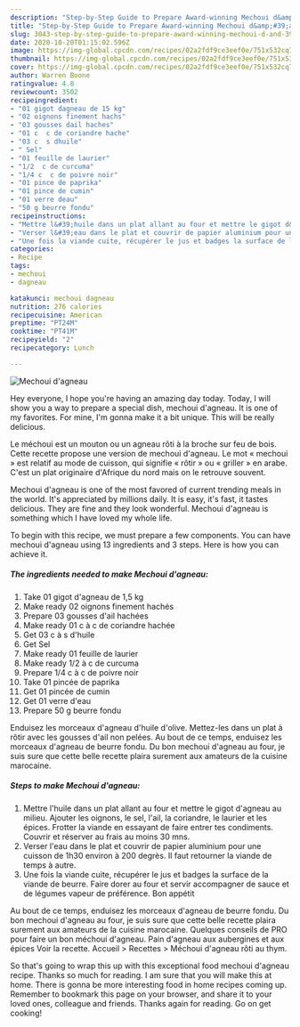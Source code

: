 ```yaml
---
description: "Step-by-Step Guide to Prepare Award-winning Mechoui d&amp;#39;agneau"
title: "Step-by-Step Guide to Prepare Award-winning Mechoui d&amp;#39;agneau"
slug: 3043-step-by-step-guide-to-prepare-award-winning-mechoui-d-and-39-agneau
date: 2020-10-20T01:15:02.596Z
image: https://img-global.cpcdn.com/recipes/02a2fdf9ce3eef0e/751x532cq70/mechoui-dagneau-photo-principale-de-la-recette.jpg
thumbnail: https://img-global.cpcdn.com/recipes/02a2fdf9ce3eef0e/751x532cq70/mechoui-dagneau-photo-principale-de-la-recette.jpg
cover: https://img-global.cpcdn.com/recipes/02a2fdf9ce3eef0e/751x532cq70/mechoui-dagneau-photo-principale-de-la-recette.jpg
author: Warren Boone
ratingvalue: 4.8
reviewcount: 3502
recipeingredient:
- "01 gigot dagneau de 15 kg"
- "02 oignons finement hachs"
- "03 gousses dail haches"
- "01 c  c de coriandre hache"
- "03 c  s dhuile"
- " Sel"
- "01 feuille de laurier"
- "1/2  c de curcuma"
- "1/4 c  c de poivre noir"
- "01 pince de paprika"
- "01 pince de cumin"
- "01 verre deau"
- "50 g beurre fondu"
recipeinstructions:
- "Mettre l&#39;huile dans un plat allant au four et mettre le gigot d&#39;agneau au milieu. Ajouter les oignons, le sel, l&#39;ail, la coriandre, le laurier et les épices. Frotter la viande en essayant de faire entrer tes condiments. Couvrir et réserver au frais au moins 30 mns."
- "Verser l&#39;eau dans le plat et couvrir de papier aluminium pour une cuisson de 1h30 environ à 200 degrès. Il faut retourner la viande de temps à autre."
- "Une fois la viande cuite, récupérer le jus et badges la surface de la viande de beurre. Faire dorer au four et servir accompagner de sauce et de légumes vapeur de préférence. Bon appétit"
categories:
- Recipe
tags:
- mechoui
- dagneau

katakunci: mechoui dagneau 
nutrition: 276 calories
recipecuisine: American
preptime: "PT24M"
cooktime: "PT41M"
recipeyield: "2"
recipecategory: Lunch

---
```



![Mechoui d&#39;agneau](https://img-global.cpcdn.com/recipes/02a2fdf9ce3eef0e/751x532cq70/mechoui-dagneau-photo-principale-de-la-recette.jpg)

Hey everyone, I hope you're having an amazing day today. Today, I will show you a way to prepare a special dish, mechoui d&#39;agneau. It is one of my favorites. For mine, I'm gonna make it a bit unique. This will be really delicious.

Le méchoui est un mouton ou un agneau rôti à la broche sur feu de bois. Cette recette propose une version de mechoui d&#39;agneau. Le mot « mechoui » est relatif au mode de cuisson, qui signifie « rôtir » ou « griller » en arabe. C&#39;est un plat originaire d&#39;Afrique du nord mais on le retrouve souvent.

Mechoui d&#39;agneau is one of the most favored of current trending meals in the world. It's appreciated by millions daily. It is easy, it's fast, it tastes delicious. They are fine and they look wonderful. Mechoui d&#39;agneau is something which I have loved my whole life.


To begin with this recipe, we must prepare a few components. You can have mechoui d&#39;agneau using 13 ingredients and 3 steps. Here is how you can achieve it.

<!--inarticleads1-->

##### The ingredients needed to make Mechoui d&#39;agneau:

1. Take 01 gigot d&#39;agneau de 1,5 kg
1. Make ready 02 oignons finement hachés
1. Prepare 03 gousses d&#39;ail hachées
1. Make ready 01 c à c de coriandre hachée
1. Get 03 c à s d&#39;huile
1. Get  Sel
1. Make ready 01 feuille de laurier
1. Make ready 1/2 à c de curcuma
1. Prepare 1/4 c à c de poivre noir
1. Take 01 pincée de paprika
1. Get 01 pincée de cumin
1. Get 01 verre d&#39;eau
1. Prepare 50 g beurre fondu


Enduisez les morceaux d&#39;agneau d&#39;huile d&#39;olive. Mettez-les dans un plat à rôtir avec les gousses d&#39;ail non pelées. Au bout de ce temps, enduisez les morceaux d&#39;agneau de beurre fondu. Du bon mechoui d&#39;agneau au four, je suis sure que cette belle recette plaira surement aux amateurs de la cuisine marocaine. 

<!--inarticleads2-->

##### Steps to make Mechoui d&#39;agneau:

1. Mettre l&#39;huile dans un plat allant au four et mettre le gigot d&#39;agneau au milieu. Ajouter les oignons, le sel, l&#39;ail, la coriandre, le laurier et les épices. Frotter la viande en essayant de faire entrer tes condiments. Couvrir et réserver au frais au moins 30 mns.
1. Verser l&#39;eau dans le plat et couvrir de papier aluminium pour une cuisson de 1h30 environ à 200 degrès. Il faut retourner la viande de temps à autre.
1. Une fois la viande cuite, récupérer le jus et badges la surface de la viande de beurre. Faire dorer au four et servir accompagner de sauce et de légumes vapeur de préférence. Bon appétit


Au bout de ce temps, enduisez les morceaux d&#39;agneau de beurre fondu. Du bon mechoui d&#39;agneau au four, je suis sure que cette belle recette plaira surement aux amateurs de la cuisine marocaine. Quelques conseils de PRO pour faire un bon méchoui d&#39;agneau. Pain d&#39;agneau aux aubergines et aux épices Voir la recette. Accueil &gt; Recettes &gt; Méchoui d&#39;agneau rôti au thym. 

So that's going to wrap this up with this exceptional food mechoui d&#39;agneau recipe. Thanks so much for reading. I am sure that you will make this at home. There is gonna be more interesting food in home recipes coming up. Remember to bookmark this page on your browser, and share it to your loved ones, colleague and friends. Thanks again for reading. Go on get cooking!
